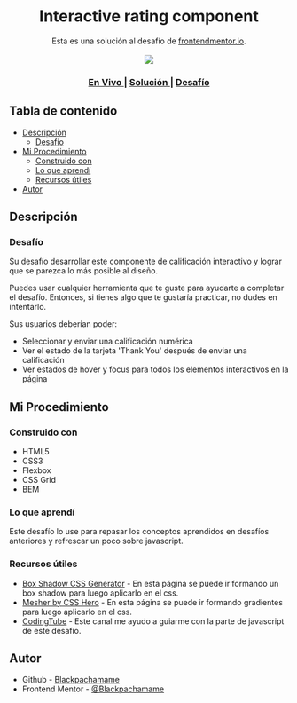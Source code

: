 <h1 align="center">Interactive rating component</h1>

<div align="center">
   Esta es una solución al desafío de <a href="https://www.frontendmentor.io/">frontendmentor.io</a>.
</div>
<br>
<div align="center">
<img src="design/desktop-preview.jpg"></img>
  <h3>
    <a href="https://blackpachamame.github.io/desafíos-frontendmentor/interactive-rating-component/">
      En Vivo
    </a>
    <span> | </span>
    <a href="https://www.frontendmentor.io/solutions/interactive-rating-component-H3xQDHQPPE">
      Solución
    </a>
   <span> | </span>
    <a href="https://www.frontendmentor.io/challenges/interactive-rating-component-koxpeBUmI">
      Desafío
    </a>
  </h3>
</div>

## Tabla de contenido

- [Descripción](#descripción)
  - [Desafío](#desafío)
- [Mi Procedimiento](#mi-procedimiento)
  - [Construido con](#construido-con)
  - [Lo que aprendí](#lo-que-aprendí)
  - [Recursos útiles](#recursos-útiles)
- [Autor](#autor)

## Descripción

### Desafío

Su desafío desarrollar este componente de calificación interactivo y lograr que se parezca lo más posible al diseño.

Puedes usar cualquier herramienta que te guste para ayudarte a completar el desafío. Entonces, si tienes algo que te gustaría practicar, no dudes en intentarlo.

Sus usuarios deberían poder:

- Seleccionar y enviar una calificación numérica
- Ver el estado de la tarjeta 'Thank You' después de enviar una calificación
- Ver estados de hover y focus para todos los elementos interactivos en la página

## Mi Procedimiento

### Construido con

- HTML5
- CSS3
- Flexbox
- CSS Grid
- BEM

### Lo que aprendí

Este desafío lo use para repasar los conceptos aprendidos en desafíos anteriores y refrescar un poco sobre javascript.

### Recursos útiles

- [Box Shadow CSS Generator](https://cssgenerator.org/box-shadow-css-generator.html) - En esta página se puede ir formando un box shadow para luego aplicarlo en el css.
- [Mesher by CSS Hero](https://csshero.org/mesher/) - En esta página se puede ir formando gradientes para luego aplicarlo en el css.
- [CodingTube](https://www.youtube.com/c/CodingTube) - Este canal me ayudo a guiarme con la parte de javascript de este desafío.

## Autor

- Github - [Blackpachamame](https://github.com/Blackpachamame)
- Frontend Mentor - [@Blackpachamame](https://www.frontendmentor.io/profile/Blackpachamame)
